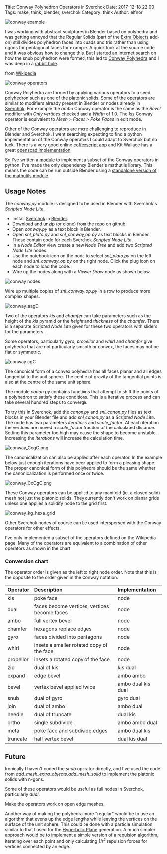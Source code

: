 Title: Conway Polyhedron Operators in Sverchok
Date: 2017-12-18 22:00
Tags: make, think, blender, sverchok
Category: think
Author: elfnor

![conway example](/images/conway_img_03_017.png)

I was working with abstract sculptures in Blender based on polyhedra and was getting annoyed that the Regular Solids (part of the [Extra Objects](https://wiki.blender.org/index.php/Extensions:2.6/Py/Scripts/Add_Mesh/Add_Extra) add-on) still divides polyhedron faces into quads and tris rather than using ngons for pentagonal faces for example. A quick look at the source code and it was obvious how to change this. But I started an Internet search on how the snub polyhedron were formed, this led to [Conway Polyhedra](https://en.wikipedia.org/wiki/Conway_polyhedron_notation) and I was deep in a [rabbit hole](https://www.urbandictionary.com/define.php?term=Rabbit%20Hole).

from [Wikipedia](https://en.wikipedia.org/wiki/Conway_polyhedron_notation)

![conway operators](/images/conway_examples.png)

Conway Polyhedra are formed by applying various operators to a seed polyhedron such as one of the platonic solids. Some of the operators are similar to modifiers already present in Blender or nodes already in [Sverchok](https://github.com/nortikin/sverchok/). For example the *ambo* Conway operator is the same as the *Bevel* modifier with *Only vertices* checked and a *Width* of 1.0. The *kis* Conway operator is equivalent to *Mesh > Faces > Poke Faces* in edit mode.

Other of the Conway operators are more challenging to reproduce in Blender and Sverchok. I went searching expecting to find a python implementation of the Conway operators I could adapt to Sverchok but no luck. There is a very good online [coffeescript app](https://github.com/levskaya/polyhedronisme) and Kit Wallace has a great [openscad implementation](https://github.com/KitWallace/openscad/blob/master/conway.scad)

So I've written a [module](https://github.com/elfnor/conway_polyhedron_operators) to implement a subset of the Conway operators in python. I've made the only dependency Blender's mathutils library. This means the code can be run outside Blender using a [standalone version of the mathutils module](https://github.com/majimboo/py-mathutils).

## Usage Notes

The *conway.py*  module is designed to be used in Blender with Sverchok's *Scripted Node Lite*.

*  Install [Sverchok](https://github.com/nortikin/sverchok/) in [Blender](https://www.blender.org/).
*  Download and unzip (or clone) from the [repo](https://github.com/elfnor/conway_polyhedron_operators) on github
*  Open *conway.py* as a text block in Blender.
*  Open *snl_plato.py* and *snl_conway_op.py*  as text blocks in Blender. These contain code for each Sverchok *Scripted Node Lite*.
*  In a *Node Editor* view create a new *Node Tree* and add two *Scripted Node Lite* nodes.
*  Use the notebook icon on the node to select *snl_plato.py* on the left node and *snl_comway_op.py* on the right node. Click the plug icon on each node to load the code.
*  Wire up the nodes along with a *Viewer Draw* node as shown below.

![conway nodes](/images/conway_aD.png)

Wire up multiple copies of *snl_conway_op.py* in a row to produce more complex shapes.

![conway_aagD](/images/conway_aagD.png)

Two of the operators *kis* and *chamfer* can take parameters such as the height of the *kis* pyramid or the *height* and *thickness* of the *chamfer*. There is a separate *Scripted Node Lite* given for these two operators with sliders for the parameters.

Some operators, particularly *gyro*, *propellor* and *whirl* and *chamfer* give polyhedra that are not particularly smooth or convex, the faces may not be flat or symmetric.

![conway cgC](/images/conway_cgC.png)

The canonical form of a convex polyhedra has all faces planar and all edges tangential to the unit sphere. The centre of gravity of the tangential points is also at the centre of the same unit sphere.

The module *canon.py* contiains functions that attempt to shift the points of a polyhedron to satisfy these conditions. This is a iterative process and can take several hundred steps to converge.

To try this in Sverchok, add the *canon.py* and *snl_canon.py* files as text blocks in your Blender file and add *snl_canon.py* as a *Scripted Node Lite*. The node has two parameters *iterations* and *scale_factor*. At each iteration the vertices are moved a *scale_factor* fraction of the calculated distance. Setting this parameter too high may cause the shape to become unstable. Increasing the *iterations* will increase the calculation time.

![conway_CcgC.png](/images/conway_CcgC.png)

The canonicalization can also be applied after each operator. In the example below just enough iterations have been applied to form a pleasing shape. The proper canonical form of this polyhedra should be the same whether the canonicalization is performed once or twice.

![conway_CcCgC.png](/images/conway_CcCgC.png)

These Conway operators can be applied to any manifold (ie. a closed solid) mesh not just the platonic solids. They currently don't work on planar grids unless one applies a solidify node to the grid first.

![conway_kg_hexa_grid](/images/conway_kg_hexa_grid.png)

Other Sverchok nodes of course can be used interspersed with the Conway operators for other effects.

I've only implemented a subset of the operators defined on the Wikipedia page. Many of the operators are equivalent to a combination of other operators as shown in the chart

### Conversion chart
The operator order is given as the left to right node order. Note that this is the opposite to the order given in the Conway notation.

| Operator     | Description   | Implementation |
| :----------- | :------------ | :-----------   |
| kis          | poke face              | node           |
| dual         | faces become vertices, vertices become faces | node |
| ambo         | full vertex bevel      | node           |
| chamfer      | hexagons replace edges | node           |
| gyro         | faces divided into pentagons | node           |
| whirl        | insets a smaller rotated copy of the face  | node           |
| propellor    | insets a rotated copy of the face | node           |
| zip          | dual of kis           | kis dual       |
| expand       | edge bevel            | ambo ambo      |
| bevel        | vertex bevel applied twice  | ambo dual kis dual  |
| snub         | dual of gyro          | gyro dual      |
| join         | dual of ambo          | ambo dual      |
| needle       | dual of truncate    | dual kis       |
| ortho        | single subdivide | ambo ambo dual |
| meta         | poke face and subdivide edges     | ambo dual kis  |
| truncate     |  half vertex bevel| dual kis dual  |


## Future

Ironically I haven't coded the *snub* operator directly, and I've used the code from *add_mesh_extra_objects.add_mesh_solid* to implement the platonic solids with n-gons.

Some of these operators would be useful as full nodes in Sverchok, particularly *dual*.

Make the operators work on open edge meshes.

Another way of making the polyhedra more "regular" would be to use an algorithm that evens up the edge lengths while leaving the vertices on the surface of the unit sphere. This could be done with a particle simulation similar to that I used for the [Hyperbolic Plane]({filename}hyperbolic_tilings_processing.md) generation. A much simpler approach would be to implement a simple version of a repulsion algorithm, iterating over each point and only calculating $1/r^2$ repulsion forces for vertices connected by an edge.
